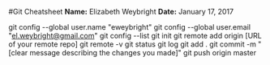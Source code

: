 #Git Cheatsheet
**Name:** Elizabeth Weybright
**Date:** January 17, 2017

git config --global user.name "eweybright"
git config --global user.email "el.weybright@gmail.com"
git config --list
git init
git remote add origin [URL of your remote repo]
git remote -v
git status
git log
git add .
git commit -m "[clear message describing the changes you made]"
git push origin master